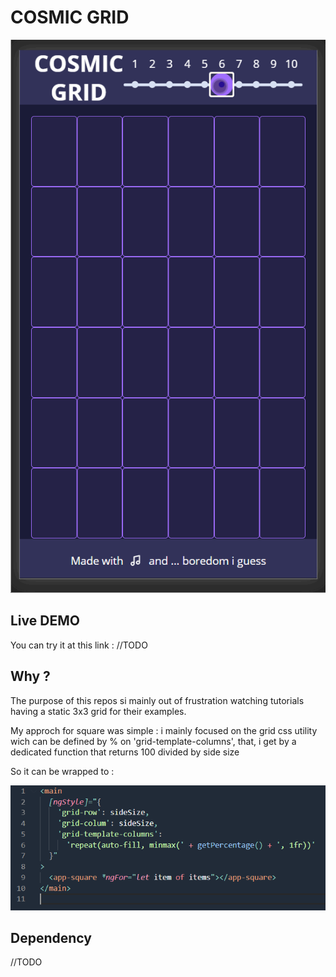 # COSMIC GRID 

![demo](https://raw.githubusercontent.com/BachirAmiri/cosmic-grid/master/images/grid-demo-x.gif)


## Live DEMO
You can try it at this link : //TODO

## Why ?
The purpose of this repos si mainly out of frustration watching tutorials having a static 3x3 grid for their examples.

My approch for square was simple : i mainly focused on the grid css utility wich can be defined by % on 'grid-template-columns', that, i get by a dedicated function that returns 100 divided by side size

So it can be wrapped to : 

![approch](https://raw.githubusercontent.com/BachirAmiri/cosmic-grid/master/images/approach.PNG)

## Dependency 
//TODO
